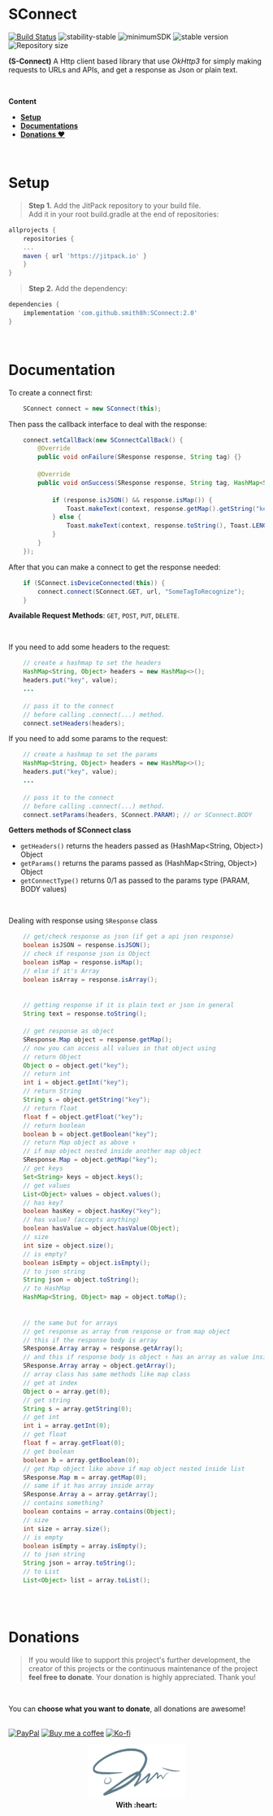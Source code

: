 # SConnect

[![Build Status](https://travis-ci.org/niltonvasques/simplecov-shields-badge.svg?branch=master)](https://travis-ci.org/niltonvasques/simplecov-shields-badge)
![stability-stable](https://img.shields.io/badge/stability-stable-green.svg)
![minimumSDK](https://img.shields.io/badge/minSDK-21-f39f37)
![stable version](https://img.shields.io/badge/stable_version-v1.0-blue)
![Repository size](https://img.shields.io/github/repo-size/smith8h/SConnect)
<br/>

**(S-Connect)** A Http client based library that use *OkHttp3* for simply making requests to URLs and APIs, and get a response as Json or plain text.

<br/>

**Content**
- [**Setup**](#setup)
- [**Documentations**](#documentations)
- [**Donations :heart:**](#donations)
<br/>

# Setup
> **Step 1.** Add the JitPack repository to your build file.</br>
Add it in your root build.gradle at the end of repositories:
```gradle
allprojects {
    repositories {
	...
	maven { url 'https://jitpack.io' }
    }
}
```
> **Step 2.** Add the dependency:
```gradle
dependencies {
    implementation 'com.github.smith8h:SConnect:2.0'
}
```

<br/>

# Documentation
To create a connect first:
```java
    SConnect connect = new SConnect(this);
```
Then pass the callback interface to deal with the response:
```java
    connect.setCallBack(new SConnectCallBack() {
        @Override
        public void onFailure(SResponse response, String tag) {}
            
        @Override
        public void onSuccess(SResponse response, String tag, HashMap<String, Object> responseHeaders) {
                
            if (response.isJSON() && response.isMap()) {
                Toast.makeText(context, response.getMap().getString("key"), Toast.LENGTH_SHORT).show();
            } else {
                Toast.makeText(context, response.toString(), Toast.LENGTH_SHORT).show();
            }
        }
    });
```

After that you can make a connect to get the response needed:
```java
    if (SConnect.isDeviceConnected(this)) {
        connect.connect(SConnect.GET, url, "SomeTagToRecognize");
    }
```
**Available Request Methods**: `GET`, `POST`, `PUT`, `DELETE`.

<br/>

If you need to add some headers to the request:
```java
    // create a hashmap to set the headers
    HashMap<String, Object> headers = new HashMap<>();
    headers.put("key", value);
    ...
    
    // pass it to the connect
    // before calling .connect(...) method.
    connect.setHeaders(headers);
```
If you need to add some params to the request:
```java
    // create a hashmap to set the params
    HashMap<String, Object> headers = new HashMap<>();
    headers.put("key", value);
    ...
    
    // pass it to the connect
    // before calling .connect(...) method.
    connect.setParams(headers, SConnect.PARAM); // or SConnect.BODY
```

**Getters methods of SConnect class** 
- `getHeaders()` returns the headers passed as (HashMap<String, Object>) Object
- `getParams()` returns the params passed as (HashMap<String, Object>) Object
- `getConnectType()` returns 0/1 as passed to the params type (PARAM, BODY values)

<br/>

Dealing with response using `SResponse` class
```java
    // get/check response as json (if get a api json response)
    boolean isJSON = response.isJSON();
    // check if response json is Object
    boolean isMap = response.isMap();
    // else if it's Array
    boolean isArray = response.isArray();
    
    
    // getting response if it is plain text or json in general
    String text = response.toString();
    
    // get response as object
    SResponse.Map object = response.getMap();
    // now you can access all values in that object using
    // return Object
    Object o = object.get("key");
    // return int
    int i = object.getInt("key");
    // return String
    String s = object.getString("key");
    // return float
    float f = object.getFloat("key");
    // return boolean
    boolean b = object.getBoolean("key");
    // return Map object as above ↑
    // if map object nested inside another map object
    SResponse.Map = object.getMap("key");
    // get keys
    Set<String> keys = object.keys();
    // get values
    List<Object> values = object.values();
    // has key?
    boolean hasKey = object.hasKey("key");
    // has value? (accepts anything)
    boolean hasValue = object.hasValue(Object);
    // size
    int size = object.size();
    // is empty?
    boolean isEmpty = object.isEmpty();
    // to json string
    String json = object.toString();
    // to HashMap
    HashMap<String, Object> map = object.toMap();
    
    
    // the same but for arrays
    // get response as array from response or from map object
    // this if the response body is array
    SResponse.Array array = response.getArray();
    // and this if response body is object ↑ has an array as value inside it
    SResponse.Array array = object.getArray();
    // array class has same methods like map class
    // get at index
    Object o = array.get(0);
    // get string 
    String s = array.getString(0);
    // get int
    int i = array.getInt(0);
    // get float
    float f = array.getFloat(0);
    // get boolean
    boolean b = array.getBoolean(0);
    // get Map object like above if map object nested inside list
    SResponse.Map m = array.getMap(0);
    // same if it has array inside array
    SResponse.Array a = array.getArray();
    // contains something?
    boolean contains = array.contains(Object);
    // size
    int size = array.size();
    // is empty
    boolean isEmpty = array.isEmpty();
    // to json string
    String json = array.toString();
    // to List
    List<Object> list = array.toList();
    
```

<br/>

# Donations
> If you would like to support this project's further development, the creator of this projects or the continuous maintenance of the project **feel free to donate**.
Your donation is highly appreciated. Thank you!
<br/>

You can **choose what you want to donate**, all donations are awesome!</br>
<br/>

[![PayPal](https://img.shields.io/badge/PayPal-00457C?style=for-the-badge&logo=paypal&logoColor=white)](https://www.paypal.me/husseinshakir)
[![Buy me a coffee](https://img.shields.io/badge/Buy_Me_A_Coffee-FFDD00?style=for-the-badge&logo=buy-me-a-coffee&logoColor=black)](https://www.buymeacoffee.com/HusseinShakir)
[![Ko-fi](https://img.shields.io/badge/Ko--fi-F16061?style=for-the-badge&logo=ko-fi&logoColor=white)](https://ko-fi.com/husseinsmith)
<br/>

<p align="center">
  <img src="https://raw.githubusercontent.com/smith8h/smith8h/main/20221103_150053.png" style="width: 38%;"/>
  <br><b>With :heart:</b>
</p>
